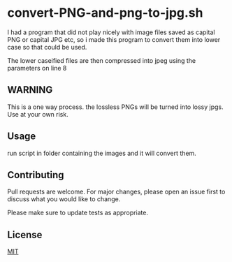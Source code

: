 # convert-PNG-and-png-to-jpg.sh
I had a program that did not play nicely with image files saved as capital PNG or capital JPG etc, so i made this program to convert them into lower case so that could be used.

The lower caseified  files are then compressed into jpeg using the parameters on line 8

## WARNING
This is a one way process. the lossless PNGs will be turned into lossy jpgs. Use at your own risk.
 
## Usage
run script in folder containing the images and it will convert them.

## Contributing
Pull requests are welcome. For major changes, please open an issue first to discuss what you would like to change.

Please make sure to update tests as appropriate.

## License
[MIT](https://choosealicense.com/licenses/mit/)
